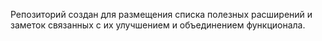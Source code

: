 Репозиторий создан для размещения списка полезных расширений и заметок связанных с их улучшением и объединением функционала.
